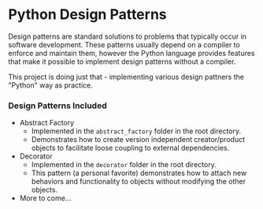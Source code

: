 # Python Design Patterns

Design patterns are standard solutions to problems that typically occur in software development. These patterns usually depend on a compiler to enforce and maintain them, however the Python language provides features that make it possible to implement design patterns without a compiler.

This project is doing just that - implementing various design pattners the "Python" way as practice.

### Design Patterns Included

* Abstract Factory 
  * Implemented in the `abstract_factory` folder in the root directory.
  * Demonstrates how to create version independent creator/product objects to facilitate loose coupling to external dependencies.
* Decorator
  * Implemented in the `decorator` folder in the root directory.
  * This pattern (a personal favorite) demonstrates how to attach new behaviors and functionality to objects without modifying the other objects.
* More to come...
